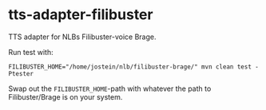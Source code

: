 tts-adapter-filibuster
======================

TTS adapter for NLBs Filibuster-voice Brage.

Run test with:

```
FILIBUSTER_HOME="/home/jostein/nlb/filibuster-brage/" mvn clean test -Ptester
```

Swap out the `FILIBUSTER_HOME`-path with whatever the path to Filibuster/Brage is on your system.
